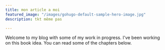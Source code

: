 ```yaml
---
title: mon article a moi
featured_image: "/images/gohugo-default-sample-hero-image.jpg"
description: tkt même pas

---
```

Welcome to my blog with some of my work in progress. I've been working on this book idea. You can read some of the chapters below.